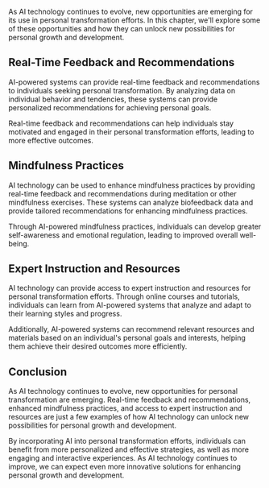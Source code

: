 
As AI technology continues to evolve, new opportunities are emerging for its use in personal transformation efforts. In this chapter, we'll explore some of these opportunities and how they can unlock new possibilities for personal growth and development.

Real-Time Feedback and Recommendations
--------------------------------------

AI-powered systems can provide real-time feedback and recommendations to individuals seeking personal transformation. By analyzing data on individual behavior and tendencies, these systems can provide personalized recommendations for achieving personal goals.

Real-time feedback and recommendations can help individuals stay motivated and engaged in their personal transformation efforts, leading to more effective outcomes.

Mindfulness Practices
---------------------

AI technology can be used to enhance mindfulness practices by providing real-time feedback and recommendations during meditation or other mindfulness exercises. These systems can analyze biofeedback data and provide tailored recommendations for enhancing mindfulness practices.

Through AI-powered mindfulness practices, individuals can develop greater self-awareness and emotional regulation, leading to improved overall well-being.

Expert Instruction and Resources
--------------------------------

AI technology can provide access to expert instruction and resources for personal transformation efforts. Through online courses and tutorials, individuals can learn from AI-powered systems that analyze and adapt to their learning styles and progress.

Additionally, AI-powered systems can recommend relevant resources and materials based on an individual's personal goals and interests, helping them achieve their desired outcomes more efficiently.

Conclusion
----------

As AI technology continues to evolve, new opportunities for personal transformation are emerging. Real-time feedback and recommendations, enhanced mindfulness practices, and access to expert instruction and resources are just a few examples of how AI technology can unlock new possibilities for personal growth and development.

By incorporating AI into personal transformation efforts, individuals can benefit from more personalized and effective strategies, as well as more engaging and interactive experiences. As AI technology continues to improve, we can expect even more innovative solutions for enhancing personal growth and development.
